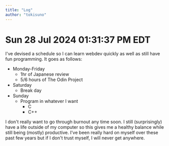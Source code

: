 ```yaml
---
title: "Log"
author: "tokisuno"
---
```


# Sun 28 Jul 2024 01:31:37 PM EDT
I've devised a schedule so I can learn webdev quickly as well as still have fun programming. It goes as follows:

* Monday-Friday
    - 1hr of Japanese review
    - 5/6 hours of The Odin Project
* Saturday
    - Break day
* Sunday
    - Program in whatever I want 
        * C
        * C++

I don't really want to go through burnout any time soon. I still (surprisingly) have a life outside of my computer so this gives me a healthy balance while still being (mostly) productive. I've been really hard on myself over these past few years but if I don't trust myself, I will never get anywhere. 
